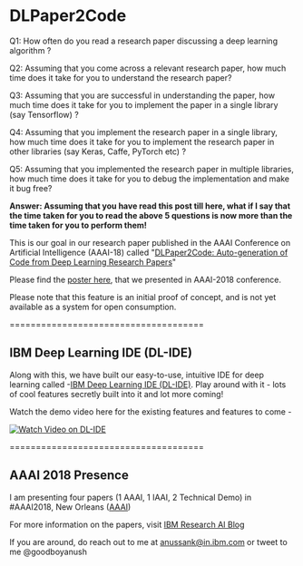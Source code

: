 # DLPaper2Code

Q1: How often do you read a research paper discussing a deep learning algorithm ? 

Q2: Assuming that you come across a relevant research paper, how much time does it take for you to understand the research paper? 

Q3: Assuming that you are successful in understanding the paper, how much time does it take for you to implement the paper in a single library (say Tensorflow) ?

Q4: Assuming that you implement the research paper in a single library, how much time does it take for you to implement the research paper in other libraries (say Keras, Caffe, PyTorch etc) ?

Q5: Assuming that you implemented the research paper in multiple libraries, how much time does it take for you to debug the implementation and make it bug free?

**Answer: Assuming that you have read this post till here, what if I say that the time taken for you to read the above 5 questions is now more than the time taken for you to perform them!**

This is our goal in our research paper published in the  AAAI Conference on Artificial Intelligence (AAAI-18) called "[DLPaper2Code: Auto-generation of Code from Deep Learning Research Papers](https://www.ibm.com/blogs/research/2018/02/deep-learning-models/)"

Please find the [poster here](../resources/darviz_DLpaper2code_v3.pdf), that we presented in AAAI-2018 conference.

Please note that this feature is an initial proof of concept, and is not yet available as a system for open consumption.

=====================================

## IBM Deep Learning IDE (DL-IDE)

Along with this, we have built our easy-to-use, intuitive IDE for deep learning called -[IBM Deep Learning IDE (DL-IDE)](https://dlide.mybluemix.net/). Play around with it - lots of cool features secretly built into it and lot more coming! 

Watch the demo video here for the existing features and features to come -  

[![Watch Video on DL-IDE](https://img.youtube.com/vi/k-UygtFy8Q8/0.jpg)](https://www.youtube.com/watch?v=k-UygtFy8Q8)

=====================================

## AAAI 2018 Presence

I am presenting four papers (1 AAAI, 1 IAAI, 2 Technical Demo) in #AAAI2018, New Orleans ([AAAI](https://aaai.org/Conferences/AAAI-18/))

For more information on the papers, visit [IBM Research AI Blog](https://www.ibm.com/blogs/research/2018/02/ibm-research-ai-aaai18/)

If you are around, do reach out to me at anussank@in.ibm.com or tweet to me @goodboyanush
